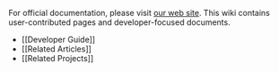 For official documentation, please visit [our web site](http://netty.io/).  This wiki contains user-contributed pages and developer-focused documents.

* [[Developer Guide]]
* [[Related Articles]]
* [[Related Projects]]
